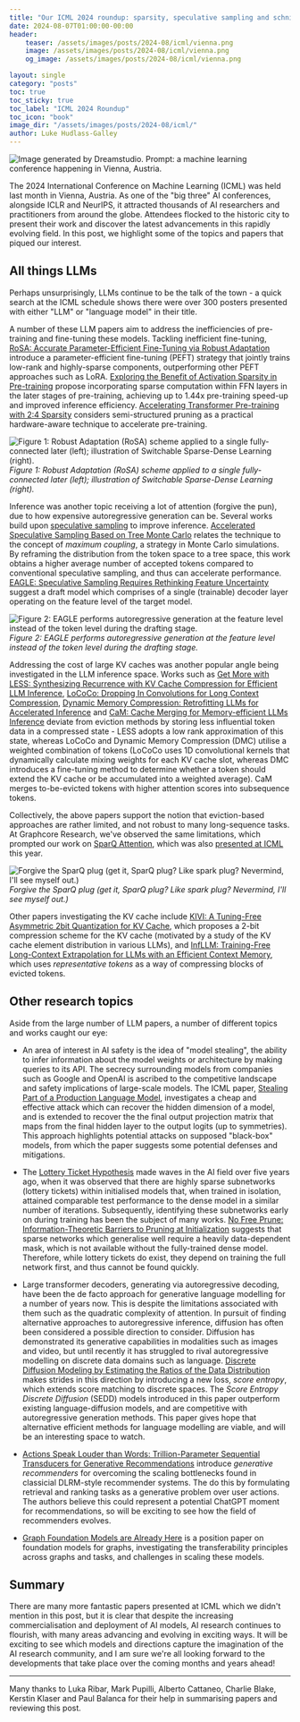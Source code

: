 ```yaml
---
title: "Our ICML 2024 roundup: sparsity, speculative sampling and schnitzel"
date: 2024-08-07T01:00:00-00:00
header:
    teaser: /assets/images/posts/2024-08/icml/vienna.png
    image: /assets/images/posts/2024-08/icml/vienna.png
    og_image: /assets/images/posts/2024-08/icml/vienna.png

layout: single
category: "posts"
toc: true
toc_sticky: true
toc_label: "ICML 2024 Roundup"
toc_icon: "book"
image_dir: "/assets/images/posts/2024-08/icml/"
author: Luke Hudlass-Galley
---
```


<img src="{{ page.image_dir | append: 'vienna.png' | relative_url }}" alt="Image generated by Dreamstudio. Prompt: a machine learning conference happening in Vienna, Austria."/>

The 2024 International Conference on Machine Learning (ICML) was held last month in Vienna, Austria. As one of the "big three" AI conferences, alongside ICLR and NeurIPS, it attracted thousands of AI researchers and practitioners from around the globe. Attendees flocked to the historic city to present their work and discover the latest advancements in this rapidly evolving field. In this post, we highlight some of the topics and papers that piqued our interest.

## All things LLMs

Perhaps unsurprisingly, LLMs continue to be the talk of the town - a quick search at the ICML schedule shows there were over 300 posters presented with either "LLM" or "language model" in their title.

A number of these LLM papers aim to address the inefficiencies of pre-training and fine-tuning these models. Tackling inefficient fine-tuning, [RoSA: Accurate Parameter-Efficient Fine-Tuning via Robust Adaptation](https://icml.cc/virtual/2024/poster/34527) introduce a parameter-efficient fine-tuning (PEFT) strategy that jointly trains low-rank and highly-sparse components, outperforming other PEFT approaches such as LoRA. [Exploring the Benefit of Activation Sparsity in Pre-training](https://icml.cc/virtual/2024/poster/34332) propose incorporating sparse computation within FFN layers in the later stages of pre-training, achieving up to 1.44x pre-training speed-up and improved inference efficiency. [Accelerating Transformer Pre-training with 2:4 Sparsity](https://icml.cc/virtual/2024/poster/33254) considers semi-structured pruning as a practical hardware-aware technique to accelerate pre-training.

<img src="{{ page.image_dir | append: 'attention-training.png' | relative_url }}" alt="Figure 1: Robust Adaptation (RoSA) scheme applied to a single fully-connected later (left); illustration of Switchable Sparse-Dense Learning (right)."/>
<figcaption><i>Figure 1: Robust Adaptation (RoSA) scheme applied to a single fully-connected later (left); illustration of Switchable Sparse-Dense Learning (right).</i></figcaption>

Inference was another topic receiving a lot of attention (forgive the pun), due to how expensive autoregressive generation can be. Several works build upon [speculative sampling](https://arxiv.org/pdf/2302.01318) to improve inference. [Accelerated Speculative Sampling Based on Tree Monte Carlo](https://icml.cc/virtual/2024/poster/32890) relates the technique to the concept of _maximum coupling_, a strategy in Monte Carlo simulations. By reframing the distribution from the token space to a tree space, this work obtains a higher average number of accepted tokens compared to conventional speculative sampling, and thus can accelerate performance. [EAGLE: Speculative Sampling Requires Rethinking Feature Uncertainty](https://icml.cc/virtual/2024/poster/35153) suggest a draft model which comprises of a single (trainable) decoder layer operating on the feature level of the target model. 

<img class="constrained_img_small" src="{{ page.image_dir | append: 'eagle.png' | relative_url }}" alt="Figure 2: EAGLE performs autoregressive generation at the feature level instead of the token level during the drafting stage."/>
<figcaption><i>Figure 2: EAGLE performs autoregressive generation at the feature level instead of the token level during the drafting stage.</i></figcaption>

Addressing the cost of large KV caches was another popular angle being investigated in the LLM inference space. Works such as [Get More with LESS: Synthesizing Recurrence with KV Cache Compression for Efficient LLM Inference](https://icml.cc/virtual/2024/poster/32813), [LoCoCo: Dropping In Convolutions for Long Context Compression](https://icml.cc/virtual/2024/poster/34202), [Dynamic Memory Compression: Retrofitting LLMs for Accelerated Inference](https://icml.cc/virtual/2024/poster/32874) and [CaM: Cache Merging for Memory-efficient LLMs Inference](https://icml.cc/virtual/2024/poster/34310) deviate from eviction methods by storing less influential token data in a compressed state - LESS adopts a low rank approximation of this state, whereas LoCoCo and Dynamic Memory Compression (DMC) utilise a weighted combination of tokens (LoCoCo uses 1D convolutional kernels that dynamically calculate mixing weights for each KV cache slot, whereas DMC introduces a fine-tuning method to determine whether a token should extend the KV cache or be accumulated into a weighted average). CaM merges to-be-evicted tokens with higher attention scores into subsequence tokens. 

Collectively, the above papers support the notion that eviction-based approaches are rather limited, and not robust to many long-sequence tasks. At Graphcore Research, we've observed the same limitations, which prompted our work on [SparQ Attention](https://arxiv.org/abs/2312.04985), which was also [presented at ICML](https://icml.cc/virtual/2024/poster/34162) this year.

<img src="{{ page.image_dir | append: 'sparq-poster.png' | relative_url }}" alt="Forgive the SparQ plug (get it, SparQ plug? Like spark plug? Nevermind, I'll see myself out.)"/>
<figcaption><i>Forgive the SparQ plug (get it, SparQ plug? Like spark plug? Nevermind, I'll see myself out.)</i></figcaption>

Other papers investigating the KV cache include [KIVI: A Tuning-Free Asymmetric 2bit Quantization for KV Cache](https://icml.cc/virtual/2024/poster/34318), which proposes a 2-bit compression scheme for the KV cache (motivated by a study of the KV cache element distribution in various LLMs), and [InfLLM: Training-Free Long-Context Extrapolation for LLMs with an Efficient Context Memory](https://openreview.net/forum?id=i5SEw4guQK), which uses _representative tokens_ as a way of compressing blocks of evicted tokens.

## Other research topics

Aside from the large number of LLM papers, a number of different topics and works caught our eye:

* An area of interest in AI safety is the idea of "model stealing", the ability to infer information about the model weights or architecture by making queries to its API. The secrecy surrounding models from companies such as Google and OpenAI is ascribed to the competitive landscape and safety implications of large-scale models. The ICML paper, [Stealing Part of a Production Language Model](https://icml.cc/virtual/2024/poster/33922), investigates a cheap and effective attack which can recover the hidden dimension of a model, and is extended to recover the the final output projection matrix that maps from the final hidden layer to the output logits (up to symmetries). This approach highlights potential attacks on supposed "black-box" models, from which the paper suggests some potential defenses and mitigations.

* The [Lottery Ticket Hypothesis](https://arxiv.org/abs/1803.03635) made waves in the AI field over five years ago, when it was observed that there are highly sparse subnetworks (lottery tickets) within initialised models that, when trained in isolation, attained comparable test performance to the dense model in a similar number of iterations. Subsequently, identifying these subnetworks early on during training has been the subject of many works. [No Free Prune: Information-Theoretic Barriers to Pruning at Initialization](https://icml.cc/virtual/2024/poster/33928) suggests that sparse networks which generalise well require a heavily data-dependent mask, which is not available without the fully-trained dense model. Therefore, while lottery tickets do exist, they depend on training the full network first, and thus cannot be found quickly.

* Large transformer decoders, generating via autoregressive decoding, have been the de facto approach for generative language modelling for a number of years now. This is despite the limitations associated with them such as the quadratic complexity of attention. In pursuit of finding alternative approaches to autoregressive inference, diffusion has often been considered a possible direction to consider. Diffusion has demonstrated its generative capabilities in modalities such as images and video, but until recently it has struggled to rival autoregressive modelling on discrete data domains such as language. [Discrete Diffusion Modeling by Estimating the Ratios of the Data Distribution](https://icml.cc/virtual/2024/poster/34686) makes strides in this direction by introducing a new loss, _score entropy_, which extends score matching to discrete spaces. The _Score Entropy Discrete Diffusion_ (SEDD) models introduced in this paper outperform existing language-diffusion models, and are competitive with autoregressive generation methods. This paper gives hope that alternative efficient methods for language modelling are viable, and will be an interesting space to watch.

* [Actions Speak Louder than Words: Trillion-Parameter Sequential Transducers for Generative Recommendations](https://icml.cc/virtual/2024/poster/32684) introduce _generative recommenders_ for overcoming the scaling bottlenecks found in classicial DLRM-style recommender systems. The do this by formulating retrieval and ranking tasks as a generative problem over user actions. The authors believe this could represent a potential ChatGPT moment for recommendations, so will be exciting to see how the field of recommenders evolves.

* [Graph Foundation Models are Already Here](https://icml.cc/virtual/2024/poster/34571) is a position paper on foundation models for graphs, investigating the transferability principles across graphs and tasks, and challenges in scaling these models.

## Summary

There are many more fantastic papers presented at ICML which we didn't mention in this post, but it is clear that despite the increasing commercialisation and deployment of AI models, AI research continues to flourish, with many areas advancing and evolving in exciting ways. It will be exciting to see which models and directions capture the imagination of the AI research community, and I am sure we're all looking forward to the developments that take place over the coming months and years ahead!

---

Many thanks to Luka Ribar, Mark Pupilli, Alberto Cattaneo, Charlie Blake, Kerstin Klaser and Paul Balanca for their help in summarising papers and reviewing this post.







